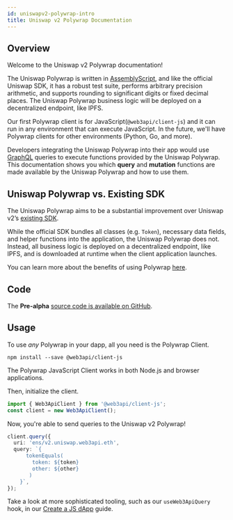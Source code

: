 ```yaml
---
id: uniswapv2-polywrap-intro
title: Uniswap v2 Polywrap Documentation
---
```


## Overview

Welcome to the Uniswap v2 Polywrap documentation!

The Uniswap Polywrap is written in [AssemblyScript](https://www.assemblyscript.org/), and like the official Uniswap SDK, it has a robust test suite, performs arbitrary precision arithmetic, and supports rounding to significant digits or fixed decimal places. The Uniswap Polywrap business logic will be deployed on a decentralized endpoint, like IPFS.

Our first Polywrap client is for JavaScript(`@web3api/client-js`) and it can run in any environment that can execute JavaScript. In the future, we'll have Polywrap clients for other environments (Python, Go, and more).

Developers integrating the Uniswap Polywrap into their app would use [GraphQL](https://graphql.org/) queries to execute functions provided by the Uniswap Polywrap. This documentation shows you which **query** and **mutation** functions are made available by the Uniswap Polywrap and how to use them.

## Uniswap Polywrap vs. Existing SDK

The Uniswap Polywrap aims to be a substantial improvement over Uniswap v2’s [existing SDK](https://uniswap.org/docs/v2/SDK/getting-started/).

While the official SDK bundles all classes (e.g. `Token`), necessary data fields, and helper functions into the application, the Uniswap Polywrap does not. Instead, all business logic is deployed on a decentralized endpoint, like IPFS, and is downloaded at runtime when the client application launches.

You can learn more about the benefits of using Polywrap [here](/whatis).

## Code

The **Pre-alpha** [source code is available on GitHub](https://github.com/web3-api/monorepo/tree/uniswap-web3api).

## Usage

To use _any_ Polywrap in your dapp, all you need is the Polywrap Client.

```
npm install --save @web3api/client-js
```

The Polywrap JavaScript Client works in both Node.js and browser applications.

Then, initialize the client.

```typescript
import { Web3ApiClient } from '@web3api/client-js';
const client = new Web3ApiClient();
```

Now, you're able to send queries to the Uniswap v2 Polywrap!

```typescript
client.query({
  uri: 'ens/v2.uniswap.web3api.eth',
  query: `{
      tokenEquals(
        token: ${token}
        other: ${other}
       )
 	}`,
});
```

Take a look at more sophisticated tooling, such as our `useWeb3ApiQuery` hook, in our [Create a JS dApp](/guides/create-js-dapp/01) guide.

